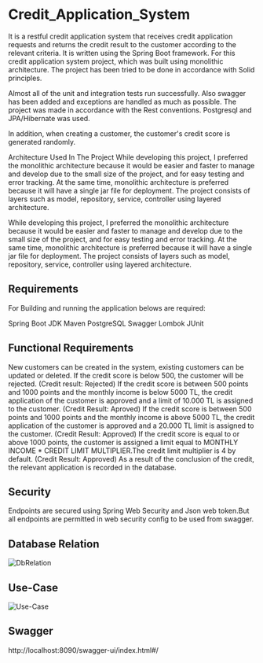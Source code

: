 # Credit_Application_System

It is a restful credit application system that receives credit application requests and returns the credit result to the customer according to the relevant criteria. It is written using the Spring Boot framework. For this credit application system project, which was built using monolithic architecture. The project has been tried to be done in accordance with Solid principles. 

Almost all of the unit and integration tests run successfully. Also swagger has been added and exceptions are handled as much as possible. The project was made in accordance with the Rest conventions. Postgresql and JPA/Hibernate was used.

In addition, when creating a customer, the customer's credit score is generated randomly.

Architecture Used In The Project
While developing this project, I preferred the monolithic architecture because it would be easier and faster to manage and develop due to the small size of the project, and for easy testing and error tracking.
At the same time, monolithic architecture is preferred because it will have a single jar file for deployment.
The project consists of layers such as model, repository, service, controller using layered architecture.


While developing this project, I preferred the monolithic architecture because it would be easier and faster to manage and develop due to the small size of the project, and for easy testing and error tracking.
At the same time, monolithic architecture is preferred because it will have a single jar file for deployment.
The project consists of layers such as model, repository, service, controller using layered architecture.

## Requirements
For Building and running the application belows are required:

Spring Boot 
JDK 
Maven 
PostgreSQL
Swagger 
Lombok
JUnit
## Functional Requirements
New customers can be created in the system, existing customers can be updated or deleted.
If the credit score is below 500, the customer will be rejected. (Credit result: Rejected)
If the credit score is between 500 points and 1000 points and the monthly income is below 5000 TL, the credit application of the customer is approved and a limit of 10.000 TL is assigned to the customer. (Credit Result: Aproved)
If the credit score is between 500 points and 1000 points and the monthly income is above 5000 TL, the credit application of the customer is approved and a 20.000 TL limit is assigned to the customer. (Credit Result: Approved)
If the credit score is equal to or above 1000 points, the customer is assigned a limit equal to MONTHLY INCOME * CREDIT LIMIT MULTIPLIER.The credit limit multiplier is 4 by default. (Credit Result: Approved)
As a result of the conclusion of the credit, the relevant application is recorded in the database. 

## Security
Endpoints are secured using Spring Web Security and Json web token.But all endpoints are permitted in web security config to be used from swagger.

## Database Relation
![DbRelation](https://user-images.githubusercontent.com/97551928/184558983-e93ecaf0-7085-4b1e-923f-4769096751c2.PNG)
## Use-Case 
![Use-Case](https://user-images.githubusercontent.com/97551928/184559896-8a834c14-2165-4d61-9b7b-09fc52f851d7.PNG)
## Swagger
http://localhost:8090/swagger-ui/index.html#/
